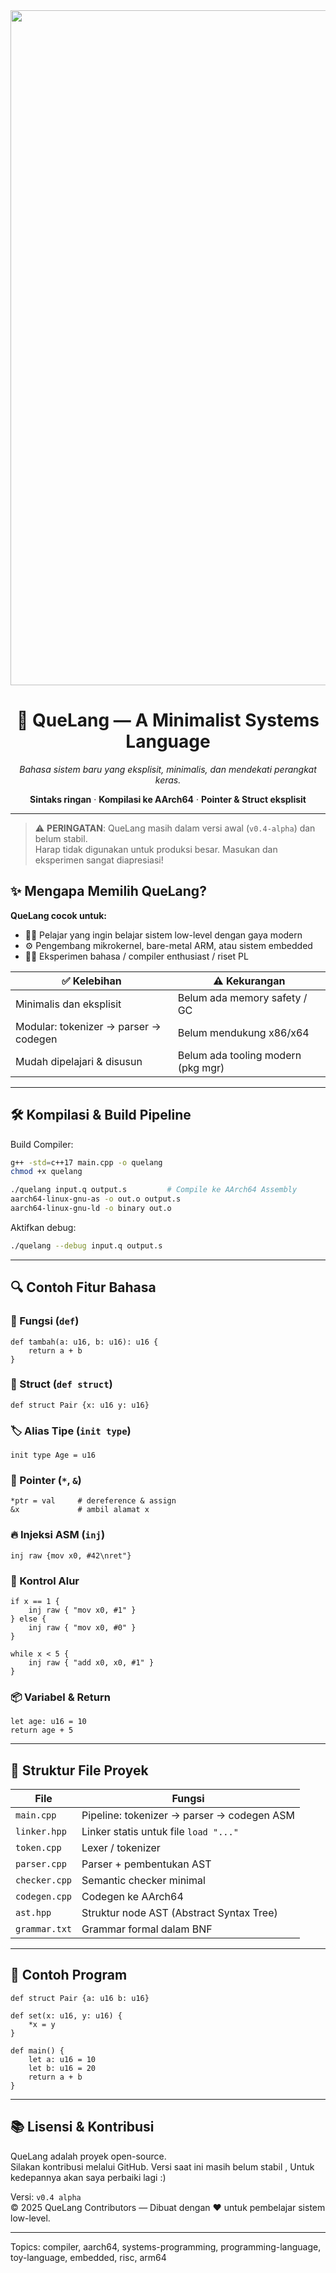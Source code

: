 <div align="center">
  <img width="1440" height="1080" alt="Image" src="https://github.com/user-attachments/assets/d59c1b0d-55ff-4926-8dce-ed4985188ae5" />
  <h1>🌱 QueLang — A Minimalist Systems Language</h1>
  <p><em>Bahasa sistem baru yang eksplisit, minimalis, dan mendekati perangkat keras.</em></p>
  <p>
    <strong>Sintaks ringan</strong> · 
    <strong>Kompilasi ke AArch64</strong> · 
    <strong>Pointer & Struct eksplisit</strong>
  </p>
</div>

---

> ⚠️ **PERINGATAN**: QueLang masih dalam versi awal (`v0.4-alpha`) dan belum stabil.  
> Harap tidak digunakan untuk produksi besar. Masukan dan eksperimen sangat diapresiasi!
>

## ✨ Mengapa Memilih QueLang?

**QueLang cocok untuk:**

- 🧑‍🎓 Pelajar yang ingin belajar sistem low-level dengan gaya modern
- ⚙️ Pengembang mikrokernel, bare-metal ARM, atau sistem embedded
- 👩‍🔬 Eksperimen bahasa / compiler enthusiast / riset PL

| ✅ Kelebihan                          | ⚠️ Kekurangan                        |
|--------------------------------------|--------------------------------------|
| Minimalis dan eksplisit              | Belum ada memory safety / GC         |
| Modular: tokenizer → parser → codegen| Belum mendukung x86/x64              |
| Mudah dipelajari & disusun           | Belum ada tooling modern (pkg mgr)   |

---

## 🛠️ Kompilasi & Build Pipeline

Build Compiler: 
```sh
g++ -std=c++17 main.cpp -o quelang
chmod +x quelang
```

```sh
./quelang input.q output.s         # Compile ke AArch64 Assembly
aarch64-linux-gnu-as -o out.o output.s
aarch64-linux-gnu-ld -o binary out.o
```

Aktifkan debug:
```sh
./quelang --debug input.q output.s
```

---

## 🔍 Contoh Fitur Bahasa

### 🧩 Fungsi (`def`)
```quelang
def tambah(a: u16, b: u16): u16 {
    return a + b
}
```

### 🧱 Struct (`def struct`)
```quelang
def struct Pair {x: u16 y: u16}
```

### 🏷️ Alias Tipe (`init type`)
```quelang
init type Age = u16
```

### 🎯 Pointer (`*`, `&`)
```quelang
*ptr = val     # dereference & assign
&x             # ambil alamat x
```

### 🔥 Injeksi ASM (`inj`)
```quelang
inj raw {mov x0, #42\nret"}
```

### 🔁 Kontrol Alur
```quelang
if x == 1 {
    inj raw { "mov x0, #1" }
} else {
    inj raw { "mov x0, #0" }
}

while x < 5 {
    inj raw { "add x0, x0, #1" }
}
```

### 📦 Variabel & Return
```quelang
let age: u16 = 10
return age + 5
```

---

## 📁 Struktur File Proyek

| File           | Fungsi                                    |
|----------------|--------------------------------------------|
| `main.cpp`     | Pipeline: tokenizer → parser → codegen ASM |
| `linker.hpp`   | Linker statis untuk file `load "..."`      |
| `token.cpp`    | Lexer / tokenizer                          |
| `parser.cpp`   | Parser + pembentukan AST                   |
| `checker.cpp`  | Semantic checker minimal                   |
| `codegen.cpp`  | Codegen ke AArch64                         |
| `ast.hpp`      | Struktur node AST (Abstract Syntax Tree)   |
| `grammar.txt`  | Grammar formal dalam BNF                   |

---

## 🧪 Contoh Program

```quelang
def struct Pair {a: u16 b: u16}

def set(x: u16, y: u16) {
    *x = y
}

def main() {
    let a: u16 = 10
    let b: u16 = 20
    return a + b
}
```

---

## 📚 Lisensi & Kontribusi

QueLang adalah proyek open-source.  
Silakan kontribusi melalui GitHub.
Versi saat ini masih belum stabil , Untuk kedepannya akan saya perbaiki lagi :)

Versi: `v0.4 alpha`  
© 2025 QueLang Contributors — Dibuat dengan ❤️ untuk pembelajar sistem low-level.

---

<!-- 
Keywords: QueLang, que lang, bahasa pemrograman embedded, sistem minimalis, sistem ARM, AArch64, bahasa sistem baru, sistem bare-metal, compiler modern, bahasa eksplisit, riset PL, sistem programming language, toy compiler, minimalist systems language, low-level language education, bahasa untuk riset compiler, sistem operasi embedded, ARMv8 AArch64 compiler, compiler education tools
-->

Topics: compiler, aarch64, systems-programming, programming-language, toy-language, embedded, risc, arm64
